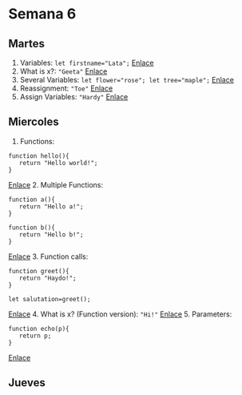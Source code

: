 # Semana 6
## Martes
1. Variables: ```let firstname="Lata";```
[Enlace](https://www.jshero.net/en/koans/var.html)
2. What is x?: ```"Geeta"```
[Enlace](https://www.jshero.net/en/koans/jsx01.html)
3. Several Variables: ```let flower="rose";
let tree="maple";```
[Enlace](https://www.jshero.net/en/koans/var2.html)
4. Reassignment: ```"Toe"```
[Enlace](https://www.jshero.net/en/koans/jsx02.html)
5. Assign Variables: ```"Hardy"```
[Enlace](https://www.jshero.net/en/koans/jsx03.html)

## Miercoles
1. Functions:
```
function hello(){
   return "Hello world!";
}
```
[Enlace](https://www.jshero.net/en/koans/function.html)
2. Multiple Functions:
```
function a(){
   return "Hello a!";
}

function b(){
   return "Hello b!";
}
```
[Enlace](https://www.jshero.net/en/koans/function2.html)
3. Function calls:
```
function greet(){
   return "Haydo!";
}

let salutation=greet();
```
[Enlace](https://www.jshero.net/en/koans/functioncall.html)
4. What is x? (Function version): ```"Hi!"```
[Enlace](https://www.jshero.net/en/koans/jsx04.html)
5. Parameters:
```
function echo(p){
   return p;
}
```
[Enlace](https://www.jshero.net/en/koans/parameter.html)

## Jueves
